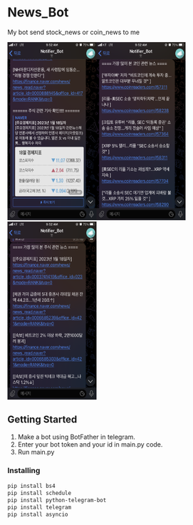 # News_Bot
My bot send stock_news or coin_news to me 

<img src="ex (1).png" width="200" height="400"/><img src="ex (2).png" width="200" height="400"/><img src="ex (3).png" width="200" height="400"/>

## Getting Started

1. Make a bot using BotFather in telegram.
2. Enter your bot token and your id in main.py code.
3. Run main.py

### Installing
```
pip install bs4
pip install schedule
pip install python-telegram-bot
pip install telegram
pip install asyncio
```
